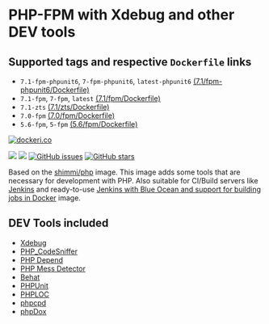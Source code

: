 # PHP-FPM with Xdebug and other DEV tools
## Supported tags and respective `Dockerfile` links
* `7.1-fpm-phpunit6`, `7-fpm-phpunit6`, `latest-phpunit6` [(7.1/fpm-phpunit6/Dockerfile)](https://github.com/Shimmi/docker-php-dev/blob/master/7.1/fpm-phpunit6/Dockerfile)
* `7.1-fpm`, `7-fpm`, `latest` [(7.1/fpm/Dockerfile)](https://github.com/Shimmi/docker-php-dev/blob/master/7.1/fpm/Dockerfile)
* `7.1-zts` [(7.1/zts/Dockerfile)](https://github.com/Shimmi/docker-php-dev/blob/master/7.1/zts/Dockerfile)
* `7.0-fpm` [(7.0/fpm/Dockerfile)](https://github.com/Shimmi/docker-php-dev/blob/master/7.0/fpm/Dockerfile)
* `5.6-fpm`, `5-fpm` [(5.6/fpm/Dockerfile)](https://github.com/Shimmi/docker-php-dev/blob/master/5.6/fpm/Dockerfile)

[![dockeri.co](http://dockeri.co/image/shimmi/php-dev)](https://registry.hub.docker.com/shimmi/php-dev/)

[![](https://images.microbadger.com/badges/image/shimmi/php-dev.svg)](https://microbadger.com/images/shimmi/php-dev "Get your own image badge on microbadger.com")
[![](https://images.microbadger.com/badges/version/shimmi/php-dev.svg)](https://microbadger.com/images/shimmi/php-dev "Get your own version badge on microbadger.com")
[![GitHub issues](https://img.shields.io/github/issues/shimmi/docker-php-dev.svg "GitHub issues")](https://github.com/shimmi/docker-php-dev)
[![GitHub stars](https://img.shields.io/github/stars/shimmi/docker-php-dev.svg "GitHub stars")](https://github.com/shimmi/docker-php-dev)

Based on the [shimmi/php](https://store.docker.com/community/images/shimmi/php "shimmi/php") image.
This image adds some tools that are necessary for development with PHP.
Also suitable for CI/Build servers like [Jenkins](https://store.docker.com/community/images/shimmi/jenkins) and
ready-to-use [Jenkins with Blue Ocean and support for building jobs in Docker](https://store.docker.com/community/images/shimmi/jenkins) image.

## DEV Tools included
* [Xdebug](https://xdebug.org/)
* [PHP_CodeSniffer](https://github.com/squizlabs/PHP_CodeSniffer)
* [PHP Depend](https://pdepend.org/)
* [PHP Mess Detector](https://phpmd.org/)
* [Behat](http://behat.org/)
* [PHPUnit](https://phpunit.de/)
* [PHPLOC](https://github.com/sebastianbergmann/phploc)
* [phpcpd](https://github.com/sebastianbergmann/phpcpd)
* [phpDox](http://phpdox.de/)
